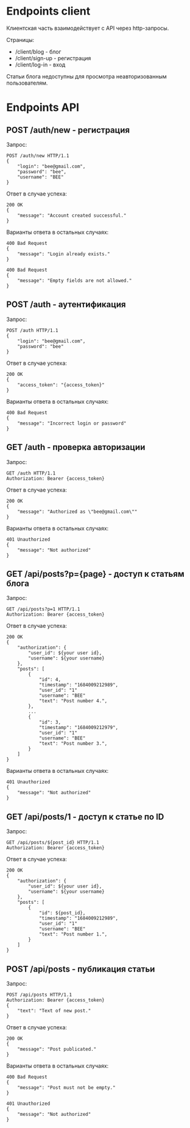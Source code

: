 # Endpoints client

Клиентская часть взаимодействует с API через http-запросы.

Страницы:
- /client/blog - блог
- /client/sign-up - регистрация
- /client/log-in - вход

Статьи блога недоступны для просмотра неавторизованным пользователям.

# Endpoints API

## POST /auth/new - регистрация

Запрос:

```http
POST /auth/new HTTP/1.1
{
    "login": "bee@gmail.com",
    "password": "bee",
    "username": "BEE"
}
```

Ответ в случае успеха:

```http
200 OK
{
    "message": "Account created successful."
}
```

Варианты ответа в остальных случаях:

```http
400 Bad Request
{
    "message": "Login already exists."
}
```

```http
400 Bad Request
{
    "message": "Empty fields are not allowed."
}
```

## POST /auth - аутентификация

Запрос:

```http
POST /auth HTTP/1.1
{
    "login": "bee@gmail.com",
    "password": "bee"
}
```

Ответ в случае успеха:

```http
200 OK
{
    "access_token": "{access_token}"
}
```

Варианты ответа в остальных случаях:

```http
400 Bad Request
{
    "message": "Incorrect login or password"
}
```

## GET /auth - проверка авторизации

Запрос:

```http
GET /auth HTTP/1.1
Authorization: Bearer {access_token}
```

Ответ в случае успеха:

```http
200 OK
{
    "message": "Authorized as \"bee@gmail.com\""
}
```

Варианты ответа в остальных случаях:

```http
401 Unauthorized
{
    "message": "Not authorized"
}
```

## GET /api/posts?p={page} - доступ к статьям блога

Запрос:

```http
GET /api/posts?p=1 HTTP/1.1
Authorization: Bearer {access_token}
```

Ответ в случае успеха:

```http
200 OK
{
    "authorization": {
        "user_id": ${your user id},
        "username": ${your username}
    },
    "posts": [
        {
            "id": 4,
            "timestamp": "1684009212989",
            "user_id": "1"
            "username": "BEE"
            "text": "Post number 4.",
        },
        ...
        {
            "id": 3,
            "timestamp": "1684009212979",
            "user_id": "1"
            "username": "BEE"
            "text": "Post number 3.",
        }
    ]
}
```

Варианты ответа в остальных случаях:

```http
401 Unauthorized
{
    "message": "Not authorized"
}
```

## GET /api/posts/1 - доступ к статье по ID

Запрос:

```http
GET /api/posts/${post_id} HTTP/1.1
Authorization: Bearer {access_token}
```

Ответ в случае успеха:

```http
200 OK
{
    "authorization": {
        "user_id": ${your user id},
        "username": ${your username}
    },
    "posts": [
        {
            "id": ${post_id},
            "timestamp": "1684009212989",
            "user_id": "1"
            "username": "BEE"
            "text": "Post number 1.",
        }
    ]
}
```

## POST /api/posts - публикация статьи

Запрос:

```http
POST /api/posts HTTP/1.1
Authorization: Bearer {access_token}
{
    "text": "Text of new post."
}
```

Ответ в случае успеха:

```http
200 OK
{
    "message": "Post publicated."
}
```

Варианты ответа в остальных случаях:

```http
400 Bad Request
{
    "message": "Post must not be empty."
}
```

```http
401 Unauthorized
{
    "message": "Not authorized"
}
```